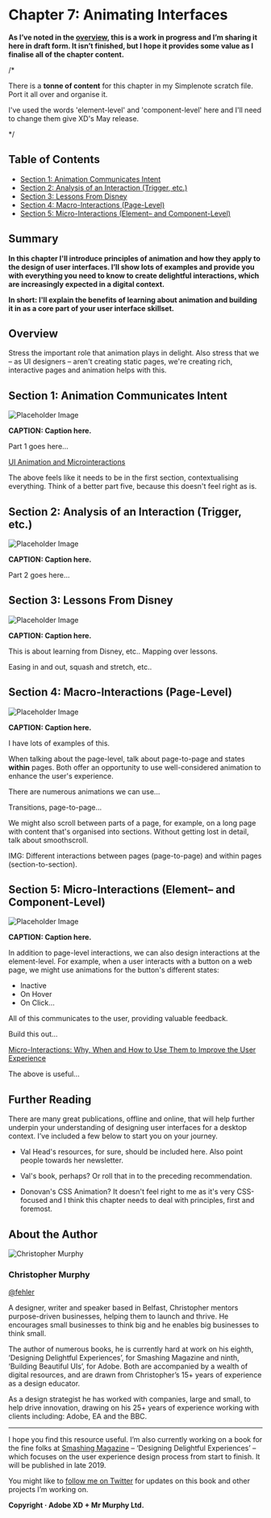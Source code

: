 Chapter 7: Animating Interfaces
===============================

<!-- 829 Words -->

**As I’ve noted in the [overview](https://github.com/fehler/building-beautiful-uis/blob/master/00-Overview.md), this is a work in progress and I’m sharing it here in draft form. It isn’t finished, but I hope it provides some value as I finalise all of the chapter content.**

/*

There is a **tonne of content** for this chapter in my Simplenote scratch file. Port it all over and organise it.

I've used the words 'element-level' and 'component-level' here and I'll need to change them give XD's May release.

*/



Table of Contents
-----------------

+ [Section 1: Animation Communicates Intent](#)
+ [Section 2: Analysis of an Interaction (Trigger, etc.)](#)
+ [Section 3: Lessons From Disney](#)
+ [Section 4: Macro-Interactions (Page-Level)](#)
+ [Section 5: Micro-Interactions (Element– and Component-Level)](#)

<!--

There is *a lot* for this chapter in my Simplenote file. Check that before I start writing.

-->



Summary
-------

**In this chapter I'll introduce principles of animation and how they apply to the design of user interfaces. I’ll show lots of examples and provide you with everything you need to know to create delightful interactions, which are increasingly expected in a digital context.**

**In short: I'll explain the benefits of learning about animation and building it in as a core part of your user interface skillset.**



Overview
--------

Stress the important role that animation plays in delight. Also stress that we – as UI designers – aren't creating static pages, we're creating rich, interactive pages and animation helps with this.



Section 1: Animation Communicates Intent
----------------------------------------

![Placeholder Image](images/section-opening-placeholder-image.png)

**CAPTION: Caption here.**


Part 1 goes here…

[UI Animation and Microinteractions](https://www.awwwards.com/awwwards/collections/animation/)

The above feels like it needs to be in the first section, contextualising everything. Think of a better part five, because this doesn't feel right as is.



Section 2: Analysis of an Interaction (Trigger, etc.)
-----------------------------------------------------

![Placeholder Image](images/section-opening-placeholder-image.png)

**CAPTION: Caption here.**


Part 2 goes here…



Section 3: Lessons From Disney
------------------------------

![Placeholder Image](images/section-opening-placeholder-image.png)

**CAPTION: Caption here.**


This is about learning from Disney, etc.. Mapping over lessons.

Easing in and out, squash and stretch, etc..



Section 4: Macro-Interactions (Page-Level)
------------------------------------------

![Placeholder Image](images/section-opening-placeholder-image.png)

**CAPTION: Caption here.**


I have lots of examples of this.

When talking about the page-level, talk about page-to-page and states **within** pages. Both offer an opportunity to use well-considered animation to enhance the user's experience.

There are numerous animations we can use…

Transitions, page-to-page…

We might also scroll between parts of a page, for example, on a long page with content that's organised into sections. Without getting lost in detail, talk about smoothscroll.

IMG: Different interactions between pages (page-to-page) and within pages (section-to-section).



Section 5: Micro-Interactions (Element– and Component-Level)
------------------------------------------------------------

![Placeholder Image](images/section-opening-placeholder-image.png)

**CAPTION: Caption here.**


In addition to page-level interactions, we can also design interactions at the element-level. For example, when a user interacts with a button on a web page, we might use animations for the button's different states:

+ Inactive
+ On Hover
+ On Click…

All of this communicates to the user, providing valuable feedback. 

Build this out…

[Micro-Interactions: Why, When and How to Use Them to Improve the User Experience](https://uxdesign.cc/micro-interactions-why-when-and-how-to-use-them-to-boost-the-ux-17094b3baaa0)

The above is useful…



Further Reading
---------------

There are many great publications, offline and online, that will help further underpin your understanding of designing user interfaces for a desktop context. I’ve included a few below to start you on your journey.

+ Val Head's resources, for sure, should be included here. Also point people towards her newsletter.

+ Val's book, perhaps? Or roll that in to the preceding recommendation.

+ Donovan's CSS Animation? It doesn't feel right to me as it's very CSS-focused and I think this chapter needs to deal with principles, first and foremost.



About the Author
----------------

![Christopher Murphy](images/overview/mr-murphy.png)

### Christopher Murphy

[@fehler](https://www.twitter.com/fehler)

A designer, writer and speaker based in Belfast, Christopher mentors purpose-driven businesses, helping them to launch and thrive. He encourages small businesses to think big and he enables big businesses to think small.

The author of numerous books, he is currently hard at work on his eighth, ‘Designing Delightful Experiences’, for Smashing Magazine and ninth, ‘Building Beautiful UIs’, for Adobe. Both are accompanied by a wealth of digital resources, and are drawn from Christopher’s 15+ years of experience as a design educator.

As a design strategist he has worked with companies, large and small, to help drive innovation, drawing on his 25+ years of experience working with clients including: Adobe, EA and the BBC.



---



I hope you find this resource useful. I’m also currently working on a book for the fine folks at [Smashing Magazine](https://www.smashingmagazine.com) – ‘Designing Delightful Experiences’ – which focuses on the user experience design process from start to finish. It will be published in late 2019.

You might like to [follow me on Twitter](https://www.twitter.com/fehler) for updates on this book and other projects I’m working on.

**Copyright · Adobe XD + Mr Murphy Ltd.**